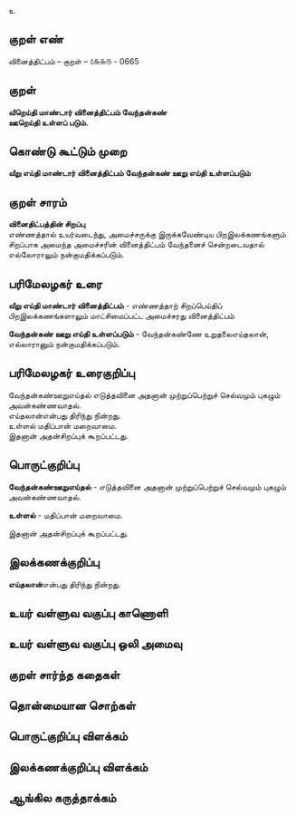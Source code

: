 உ

## குறள் எண் 

வினைத்திட்பம்  – குறள் – ௦௬௬௫ - 0665  

## குறள் 

**வீறெய்தி மாண்டார் வினைத்திட்பம் வேந்தன்கண்  
ஊறெய்தி உள்ளப் படும்.**  

## கொண்டு கூட்டும் முறை

**வீறு எய்தி மாண்டார் வினைத்திட்பம் வேந்தன்கண் ஊறு எய்தி உள்ளப்படும்** 

## குறள் சாரம் 

**வினைதிட்பத்தின் சிறப்பு**  
எண்ணத்தால் உயர்வடைந்து, அமைச்சருக்கு இருக்கவேண்டிய பிறஇலக்கணங்களும் சிறப்பாக அமைந்த அமைச்சரின் வினைத்திட்பம் வேந்தனைச் சென்றடைவதால் எல்லோராலும் நன்குமதிக்கப்படும்.  

## பரிமேலழகர் உரை

**வீறு எய்தி மாண்டார் வினைத்திட்பம்** - எண்ணத்தாற் சிறப்பெய்திப் பிறஇலக்கணங்களாலும் மாட்சிமைப்பட்ட அமைச்சரது வினைத்திட்பம்  

**வேந்தன்கண் ஊறு எய்தி உள்ளப்படும்** - வேந்தன்கண்ணே உறுதலைஎய்தலான், எல்லாரானும் நன்குமதிக்கப்படும். 

## பரிமேலழகர் உரைகுறிப்பு   

வேந்தன்கண்ஊறுஎய்தல் எடுத்தவினை அதனான் முற்றுப்பெற்றுச் செல்வமும் புகழும் அவன்கண்ணவாதல்.  
எய்தலான்என்பது திரிந்து நின்றது.  
உள்ளல் மதிப்பான் மறைவாமை.  
இதனான் அதன்சிறப்புக் கூறப்பட்டது.    

## பொருட்குறிப்பு 

**வேந்தன்கண்ஊறுஎய்தல்** - எடுத்தவினை அதனான் முற்றுப்பெற்றுச் செல்வமும் புகழும் அவன்கண்ணவாதல்.  
 
**உள்ளல்** - மதிப்பான் மறைவாமை.  

இதனான் அதன்சிறப்புக் கூறப்பட்டது.    

## இலக்கணக்குறிப்பு  

**எய்தலான்**என்பது திரிந்து நின்றது.   

## உயர் வள்ளுவ வகுப்பு காணொளி


## உயர் வள்ளுவ வகுப்பு ஒலி அமைவு 

 
## குறள் சார்ந்த கதைகள் 


## தொன்மையான சொற்கள்


## பொருட்குறிப்பு விளக்கம்


## இலக்கணக்குறிப்பு விளக்கம்


## ஆங்கில கருத்தாக்கம் 


